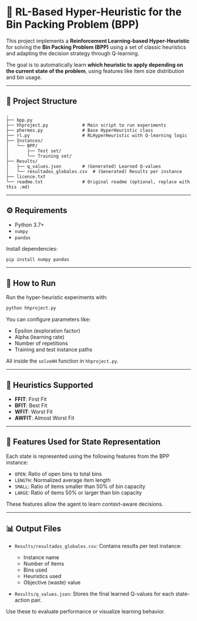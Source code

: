 # 🧠 RL-Based Hyper-Heuristic for the Bin Packing Problem (BPP)

This project implements a **Reinforcement Learning-based Hyper-Heuristic** for solving the **Bin Packing Problem (BPP)** using a set of classic heuristics and adapting the decision strategy through Q-learning.

The goal is to automatically learn **which heuristic to apply depending on the current state of the problem**, using features like item size distribution and bin usage.

---

## 📂 Project Structure

```
.
├── bpp.py
├── hhproject.py             # Main script to run experiments
├── phermes.py               # Base HyperHeuristic class
├── rl.py                    # RLHyperHeuristic with Q-learning logic
├── Instances/
│   └── BPP/
│       ├── Test set/
│       └── Training set/
├── Results/
│   ├── q_values.json        # (Generated) Learned Q-values
│   └── resultados_globales.csv  # (Generated) Results per instance
├── licence.txt
└── readme.txt               # Original readme (optional, replace with this .md)
```

---

## ⚙️ Requirements

- Python 3.7+
- `numpy`
- `pandas`

Install dependencies:

```bash
pip install numpy pandas
```

---

## 🧪 How to Run

Run the hyper-heuristic experiments with:

```bash
python hhproject.py
```

You can configure parameters like:
- Epsilon (exploration factor)
- Alpha (learning rate)
- Number of repetitions
- Training and test instance paths

All inside the `solveHH` function in `hhproject.py`.

---

## 🧠 Heuristics Supported

- **FFIT**: First Fit
- **BFIT**: Best Fit
- **WFIT**: Worst Fit
- **AWFIT**: Almost Worst Fit

---

## 🧬 Features Used for State Representation

Each state is represented using the following features from the BPP instance:

- `OPEN`: Ratio of open bins to total bins
- `LENGTH`: Normalized average item length
- `SMALL`: Ratio of items smaller than 50% of bin capacity
- `LARGE`: Ratio of items 50% or larger than bin capacity

These features allow the agent to learn context-aware decisions.

---

## 📊 Output Files

- `Results/resultados_globales.csv`: Contains results per test instance:
  - Instance name
  - Number of items
  - Bins used
  - Heuristics used
  - Objective (waste) value

- `Results/q_values.json`: Stores the final learned Q-values for each state-action pair.

Use these to evaluate performance or visualize learning behavior.
